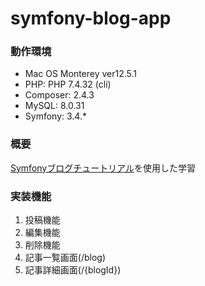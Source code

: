 # symfony-blog-app
### 動作環境
- Mac OS Monterey ver12.5.1
- PHP: PHP 7.4.32 (cli)
- Composer: 2.4.3
- MySQL: 8.0.31
- Symfony: 3.4.*

### 概要
[Symfonyブログチュートリアル](https://symfony-japan.github.io/blog-tutorial)を使用した学習

### 実装機能
1. 投稿機能
2. 編集機能
3. 削除機能
4. 記事一覧画面(/blog)
5. 記事詳細画面(/{blogId})
